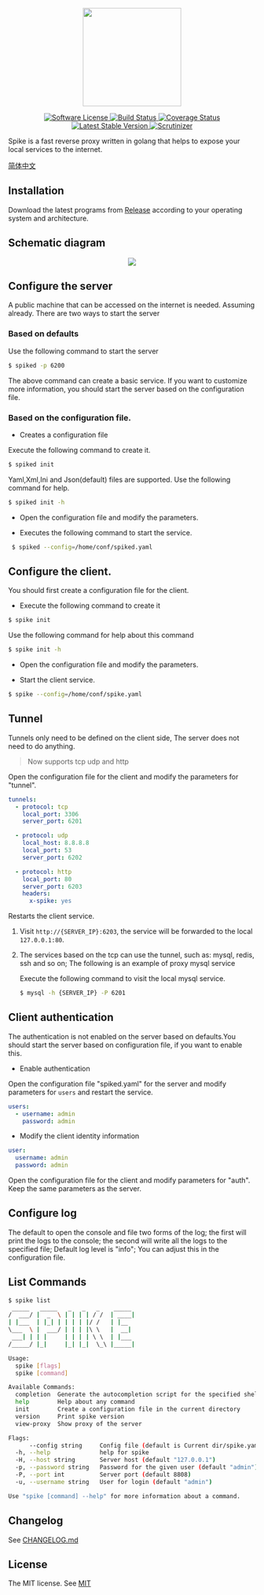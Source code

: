 <p align="center">
    <img src="https://raw.githubusercontent.com/slince/spike/master/resources/logo.png" width="200"/>
</p>

<p align="center">
    <a href="LICENSE" target="_blank">
        <img alt="Software License" src="https://img.shields.io/badge/license-MIT-brightgreen.svg?style=flat-square">
    </a>
    <a href="https://travis-ci.org/slince/spike">
        <img src="https://img.shields.io/travis/slince/spike/master.svg?style=flat-square" alt="Build Status">
    </a>
    <a href="https://codecov.io/github/slince/spike">
        <img src="https://img.shields.io/codecov/c/github/slince/spike.svg?style=flat-square" alt="Coverage Status">
    </a>
    <a href="https://packagist.org/packages/slince/spike">
        <img src="https://img.shields.io/packagist/v/slince/spike.svg?style=flat-square&amp;label=stable" alt="Latest Stable Version">
    </a>
    <a href="https://scrutinizer-ci.com/g/slince/spike/?branch=master">
        <img src="https://img.shields.io/scrutinizer/g/slince/spike.svg?style=flat-square" alt="Scrutinizer">
    </a>
</p>

Spike is a fast reverse proxy written in golang that helps to expose your local services to the internet.

[简体中文](./README-zh_CN.md)

## Installation

Download the latest programs from [Release](https://github.com/slince/spike-go/releases) according to your operating system and architecture.

## Schematic diagram

<p align="center">
    <img src="https://raw.githubusercontent.com/slince/spike-go/master/etc/diagram.png"/>
</p>

## Configure the server

A public machine that can be accessed on the internet is needed. Assuming already. There are two ways to start the server
 
### Based on defaults

Use the following command to start the server

```bash
$ spiked -p 6200
```

The above command can create a basic service. If you want to customize more information, you should start the server based on
the configuration file.

### Based on the configuration file.

- Creates a configuration file

Execute the following command to create it.

```bash
$ spiked init
```

Yaml,Xml,Ini and Json(default) files are supported. Use the following command for help.


```bash
$ spiked init -h
```

- Open the configuration file and modify the parameters.

- Executes the following command to start the service.
 
```bash
 $ spiked --config=/home/conf/spiked.yaml
```

## Configure the client.

You should first create a configuration file for the client.

- Execute the following command to create it

```bash
$ spike init
```
Use the following command for help about this command

```bash
$ spike init -h
```

- Open the configuration file and modify the parameters.

- Start the client service.
 
```bash
$ spike --config=/home/conf/spike.yaml
```


## Tunnel

Tunnels only need to be defined on the client side, The server does not need to do anything.

> Now supports tcp udp and http

Open the configuration file for the client and modify the parameters for "tunnel".

```yaml
tunnels:
  - protocol: tcp
    local_port: 3306
    server_port: 6201

  - protocol: udp
    local_host: 8.8.8.8
    local_port: 53
    server_port: 6202

  - protocol: http
    local_port: 80
    server_port: 6203
    headers:
      x-spike: yes
```

Restarts the client service. 

1. Visit `http://{SERVER_IP}:6203`, the service will be forwarded to the local `127.0.0.1:80`.
2. The services based on the tcp can use the tunnel, such as: mysql, redis, ssh and so on; The following is an example of proxy mysql service
    
    Execute the following command to visit the local mysql service.

    ```bash
    $ mysql -h {SERVER_IP} -P 6201
    ```

## Client authentication

The authentication is not enabled on the server based on defaults.You should start the server based on configuration file,
if you want to enable this.

- Enable authentication

Open the configuration file "spiked.yaml" for the server and modify parameters for `users` and restart the service.

```yaml
users:
  - username: admin
    password: admin
```
- Modify the client identity information

```yaml
user:
  username: admin
  password: admin
```

Open the configuration file for the client and modify parameters for "auth". Keep the same parameters as the server.

## Configure log

The default to open the console and file two forms of the log; the first will print the logs to the console; the second 
will write all the logs to the specified file;  Default log level is "info"; You can adjust this in the configuration file.

## List Commands

```bash
$ spike list
 _____   _____   _   _   _    _____
/  ___/ |  _  \ | | | | / /  | ____|
| |___  | |_| | | | | |/ /   | |__
\___  \ |  ___/ | | | |\ \   |  __|
 ___| | | |     | | | | \ \  | |___
/_____/ |_|     |_| |_|  \_\ |_____|

Usage:
  spike [flags]
  spike [command]

Available Commands:
  completion  Generate the autocompletion script for the specified shell
  help        Help about any command
  init        Create a configuration file in the current directory
  version     Print spike version
  view-proxy  Show proxy of the server

Flags:
      --config string     Config file (default is Current dir/spike.yaml) (default "**/spike.yaml")
  -h, --help              help for spike
  -H, --host string       Server host (default "127.0.0.1")
  -p, --password string   Password for the given user (default "admin")
  -P, --port int          Server port (default 8808)
  -u, --username string   User for login (default "admin")

Use "spike [command] --help" for more information about a command.
```

## Changelog

See [CHANGELOG.md](./CHANGELOG.md)

## License
 
The MIT license. See [MIT](https://opensource.org/licenses/MIT)

